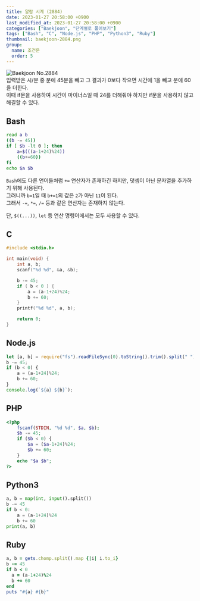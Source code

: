 ```yaml
---
title: 알람 시계 (2884)
date: 2023-01-27 20:58:00 +0900
last_modified_at: 2023-01-27 20:58:00 +0900
categories: ["Baekjoon", "단계별로 풀어보기"]
tags: ["Bash", "C", "Node.js", "PHP", "Python3", "Ruby"]
thumbnail: baekjoon-2884.png
group:
  name: 조건문
  order: 5
---
```


![Baekjoon No.2884](baekjoon-2884.png)  
입력받은 시/분 중 분에 45분을 빼고 그 결과가 0보다 작으면 시간에 1을 빼고 분에 60을 더한다.  
이때 if문을 사용하여 시간이 마이너스일 때 24를 더해줘야 하지만 if문을 사용하지 않고 해결할 수 있다.

## Bash
```bash
read a b
((b -= 45))
if [ $b -lt 0 ]; then
	a=$(((a-1+24)%24))
	((b+=60))
fi
echo $a $b
```
`Bash`에도 다른 언어들처럼 `+=` 연산자가 존재하긴 하지만, 덧셈이 아닌 문자열을 추가하기 위해 사용된다.  
그러니까 `b=1`일 때 `b+=1`의 값은 `2`가 아닌 `11`이 된다.  
그래서 `-=`, `*=`, `/=` 등과 같은 연산자는 존재하지 않는다.

단, `$((...))`, `let` 등 연산 명령어에서는 모두 사용할 수 있다.

## C
```c
#include <stdio.h>

int main(void) {
	int a, b;
	scanf("%d %d", &a, &b);

	b -= 45;
	if ( b < 0 ) {
		a = (a-1+24)%24;
		b += 60;
	}
	printf("%d %d", a, b);

	return 0;
}
```

## Node.js
```javascript
let [a, b] = require("fs").readFileSync(0).toString().trim().split(" ").map(Number);
b -= 45;
if (b < 0) {
	a = (a-1+24)%24;
	b += 60;
}
console.log(`${a} ${b}`);
```

## PHP
```php
<?php
	fscanf(STDIN, "%d %d", $a, $b);
	$b -= 45;
	if ($b < 0) {
		$a = ($a-1+24)%24;
		$b += 60;
	}
	echo "$a $b";
?>
```

## Python3
```python
a, b = map(int, input().split())
b -= 45
if b < 0:
    a = (a-1+24)%24
    b += 60
print(a, b)
```

## Ruby
```ruby
a, b = gets.chomp.split().map {|i| i.to_i}
b -= 45
if b < 0
  a = (a-1+24)%24
  b += 60
end
puts "#{a} #{b}"
```
